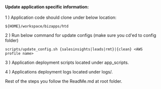 #### Update application specific information:

1 ) Application code should clone under below location:
```
${HOME}/workspace/bizapps/htd
```
2 ) Run below command for update configs (make sure you cd'ed to config folder) 

```
scripts/update_config.sh {salesinsights|leads|rmt}|{clean} <AWS profile name>
```  
 3 ) Application deployment scripts located under  app_scripts.
 
 4 ) Applications deployment logs located under logs/.
 
Rest of the steps you follow the ReadMe.md at root folder.
